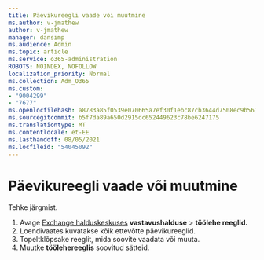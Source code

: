 ```yaml
---
title: Päevikureegli vaade või muutmine
ms.author: v-jmathew
author: v-jmathew
manager: dansimp
ms.audience: Admin
ms.topic: article
ms.service: o365-administration
ROBOTS: NOINDEX, NOFOLLOW
localization_priority: Normal
ms.collection: Adm_O365
ms.custom:
- "9004299"
- "7677"
ms.openlocfilehash: a8783a85f0539e070665a7ef30f1ebc87cb3644d7508ec9b561ad17200c97505
ms.sourcegitcommit: b5f7da89a650d2915dc652449623c78be6247175
ms.translationtype: MT
ms.contentlocale: et-EE
ms.lasthandoff: 08/05/2021
ms.locfileid: "54045092"
---
```

# <a name="view-or-modify-a-journal-rule"></a>Päevikureegli vaade või muutmine

Tehke järgmist.

1. Avage [Exchange halduskeskuses](https://go.microsoft.com/fwlink/p/?linkid=2059104) **vastavushalduse**  >  **töölehe reeglid.**
2. Loendivaates kuvatakse kõik ettevõtte päevikureeglid.
3. Topeltklõpsake reeglit, mida soovite vaadata või muuta.
4. Muutke **töölehereeglis** soovitud sätteid.
